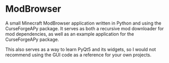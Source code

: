 # ModBrowser

A small Minecraft ModBrowser application written in Python and using the CurseForgeAPy package.
It serves as both a recursive mod downloader for mod dependencies, as well as an example application for the CurseForgeAPy package. 

This also serves as a way to learn PyQt5 and its widgets, so I would not recommend using the GUI code as a reference for your own projects.